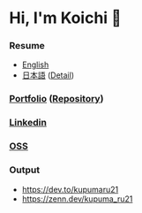 # Hi, I'm Koichi 👋

### Resume
- [English](https://github.com/kupuma-ru21/kupuma-ru21/blob/main/resume_english.pdf)
- [日本語](https://github.com/kupuma-ru21/kupuma-ru21/blob/main/resume_japanese.pdf) ([Detail](https://github.com/kupuma-ru21/kupuma-ru21/blob/main/RESUME_DRAFT.md))

### [Portfolio](https://kupuma-ru21.com) ([Repository](https://github.com/kupuma-ru21/portfolio))

### [Linkedin](https://www.linkedin.com/in/kupuma-ru21/)

### [OSS](https://github.com/kupuma-ru21/kupuma-ru21/blob/main/OSS.md)

### Output
- https://dev.to/kupumaru21
- https://zenn.dev/kupuma_ru21
